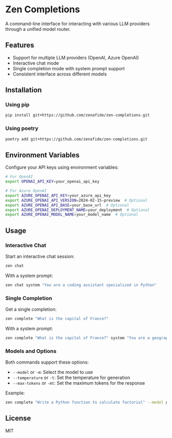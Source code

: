 # Zen Completions

A command-line interface for interacting with various LLM providers through a unified model router.

## Features

- Support for multiple LLM providers (OpenAI, Azure OpenAI)
- Interactive chat mode
- Single completion mode with system prompt support
- Consistent interface across different models

## Installation

### Using pip

```bash
pip install git+https://github.com/zenafide/zen-completions.git
```

### Using poetry

```bash
poetry add git+https://github.com/zenafide/zen-completions.git
```

## Environment Variables

Configure your API keys using environment variables:

```bash
# For OpenAI
export OPENAI_API_KEY=your_openai_api_key

# For Azure OpenAI
export AZURE_OPENAI_API_KEY=your_azure_api_key
export AZURE_OPENAI_API_VERSION=2024-02-15-preview  # Optional
export AZURE_OPENAI_API_BASE=your_base_url  # Optional
export AZURE_OPENAI_DEPLOYMENT_NAME=your_deployment  # Optional
export AZURE_OPENAI_MODEL_NAME=your_model_name  # Optional
```

## Usage

### Interactive Chat

Start an interactive chat session:

```bash
zen chat
```

With a system prompt:

```bash
zen chat system "You are a coding assistant specialized in Python"
```

### Single Completion

Get a single completion:

```bash
zen complete "What is the capital of France?"
```

With a system prompt:

```bash
zen complete "What is the capital of France?" system "You are a geographical expert"
```

### Models and Options

Both commands support these options:

- `--model` or `-m`: Select the model to use
- `--temperature` or `-t`: Set the temperature for generation
- `--max-tokens` or `-mt`: Set the maximum tokens for the response

Example:

```bash
zen complete "Write a Python function to calculate factorial" --model gpt-4o --temperature 0.7 --max-tokens 500
```

## License

MIT 